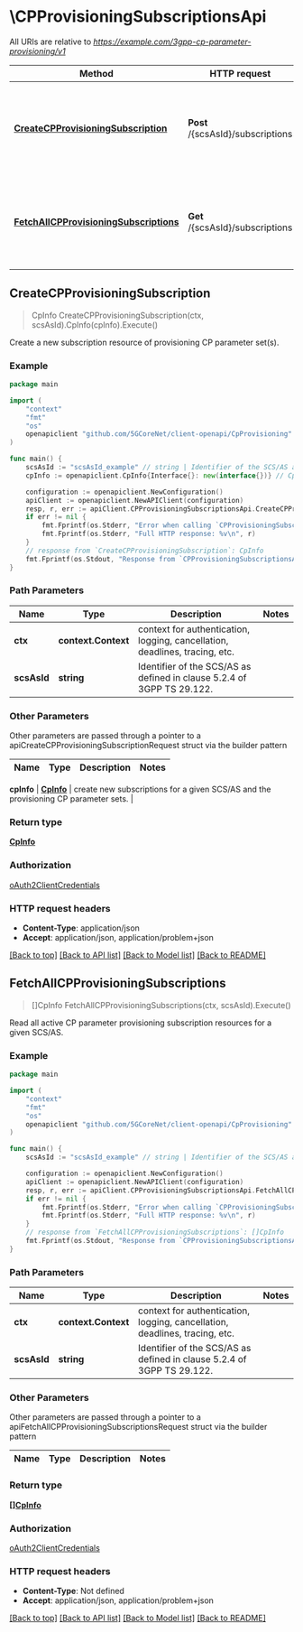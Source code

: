 # \CPProvisioningSubscriptionsApi

All URIs are relative to *https://example.com/3gpp-cp-parameter-provisioning/v1*

Method | HTTP request | Description
------------- | ------------- | -------------
[**CreateCPProvisioningSubscription**](CPProvisioningSubscriptionsApi.md#CreateCPProvisioningSubscription) | **Post** /{scsAsId}/subscriptions | Create a new subscription resource of provisioning CP parameter set(s).
[**FetchAllCPProvisioningSubscriptions**](CPProvisioningSubscriptionsApi.md#FetchAllCPProvisioningSubscriptions) | **Get** /{scsAsId}/subscriptions | Read all active CP parameter provisioning subscription resources for a given SCS/AS.



## CreateCPProvisioningSubscription

> CpInfo CreateCPProvisioningSubscription(ctx, scsAsId).CpInfo(cpInfo).Execute()

Create a new subscription resource of provisioning CP parameter set(s).

### Example

```go
package main

import (
    "context"
    "fmt"
    "os"
    openapiclient "github.com/5GCoreNet/client-openapi/CpProvisioning"
)

func main() {
    scsAsId := "scsAsId_example" // string | Identifier of the SCS/AS as defined in clause 5.2.4 of 3GPP TS 29.122.
    cpInfo := openapiclient.CpInfo{Interface{}: new(interface{})} // CpInfo | create new subscriptions for a given SCS/AS and the provisioning CP parameter sets.

    configuration := openapiclient.NewConfiguration()
    apiClient := openapiclient.NewAPIClient(configuration)
    resp, r, err := apiClient.CPProvisioningSubscriptionsApi.CreateCPProvisioningSubscription(context.Background(), scsAsId).CpInfo(cpInfo).Execute()
    if err != nil {
        fmt.Fprintf(os.Stderr, "Error when calling `CPProvisioningSubscriptionsApi.CreateCPProvisioningSubscription``: %v\n", err)
        fmt.Fprintf(os.Stderr, "Full HTTP response: %v\n", r)
    }
    // response from `CreateCPProvisioningSubscription`: CpInfo
    fmt.Fprintf(os.Stdout, "Response from `CPProvisioningSubscriptionsApi.CreateCPProvisioningSubscription`: %v\n", resp)
}
```

### Path Parameters


Name | Type | Description  | Notes
------------- | ------------- | ------------- | -------------
**ctx** | **context.Context** | context for authentication, logging, cancellation, deadlines, tracing, etc.
**scsAsId** | **string** | Identifier of the SCS/AS as defined in clause 5.2.4 of 3GPP TS 29.122. | 

### Other Parameters

Other parameters are passed through a pointer to a apiCreateCPProvisioningSubscriptionRequest struct via the builder pattern


Name | Type | Description  | Notes
------------- | ------------- | ------------- | -------------

 **cpInfo** | [**CpInfo**](CpInfo.md) | create new subscriptions for a given SCS/AS and the provisioning CP parameter sets. | 

### Return type

[**CpInfo**](CpInfo.md)

### Authorization

[oAuth2ClientCredentials](../README.md#oAuth2ClientCredentials)

### HTTP request headers

- **Content-Type**: application/json
- **Accept**: application/json, application/problem+json

[[Back to top]](#) [[Back to API list]](../README.md#documentation-for-api-endpoints)
[[Back to Model list]](../README.md#documentation-for-models)
[[Back to README]](../README.md)


## FetchAllCPProvisioningSubscriptions

> []CpInfo FetchAllCPProvisioningSubscriptions(ctx, scsAsId).Execute()

Read all active CP parameter provisioning subscription resources for a given SCS/AS.

### Example

```go
package main

import (
    "context"
    "fmt"
    "os"
    openapiclient "github.com/5GCoreNet/client-openapi/CpProvisioning"
)

func main() {
    scsAsId := "scsAsId_example" // string | Identifier of the SCS/AS as defined in clause 5.2.4 of 3GPP TS 29.122.

    configuration := openapiclient.NewConfiguration()
    apiClient := openapiclient.NewAPIClient(configuration)
    resp, r, err := apiClient.CPProvisioningSubscriptionsApi.FetchAllCPProvisioningSubscriptions(context.Background(), scsAsId).Execute()
    if err != nil {
        fmt.Fprintf(os.Stderr, "Error when calling `CPProvisioningSubscriptionsApi.FetchAllCPProvisioningSubscriptions``: %v\n", err)
        fmt.Fprintf(os.Stderr, "Full HTTP response: %v\n", r)
    }
    // response from `FetchAllCPProvisioningSubscriptions`: []CpInfo
    fmt.Fprintf(os.Stdout, "Response from `CPProvisioningSubscriptionsApi.FetchAllCPProvisioningSubscriptions`: %v\n", resp)
}
```

### Path Parameters


Name | Type | Description  | Notes
------------- | ------------- | ------------- | -------------
**ctx** | **context.Context** | context for authentication, logging, cancellation, deadlines, tracing, etc.
**scsAsId** | **string** | Identifier of the SCS/AS as defined in clause 5.2.4 of 3GPP TS 29.122. | 

### Other Parameters

Other parameters are passed through a pointer to a apiFetchAllCPProvisioningSubscriptionsRequest struct via the builder pattern


Name | Type | Description  | Notes
------------- | ------------- | ------------- | -------------


### Return type

[**[]CpInfo**](CpInfo.md)

### Authorization

[oAuth2ClientCredentials](../README.md#oAuth2ClientCredentials)

### HTTP request headers

- **Content-Type**: Not defined
- **Accept**: application/json, application/problem+json

[[Back to top]](#) [[Back to API list]](../README.md#documentation-for-api-endpoints)
[[Back to Model list]](../README.md#documentation-for-models)
[[Back to README]](../README.md)

